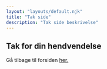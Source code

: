 ```yaml
---
layout: "layouts/default.njk"
title: "Tak side"
description: "Tak side beskrivelse"
---
```


## Tak for din hendvendelse

Gå tilbage til forsiden <a href="/">her.</a>